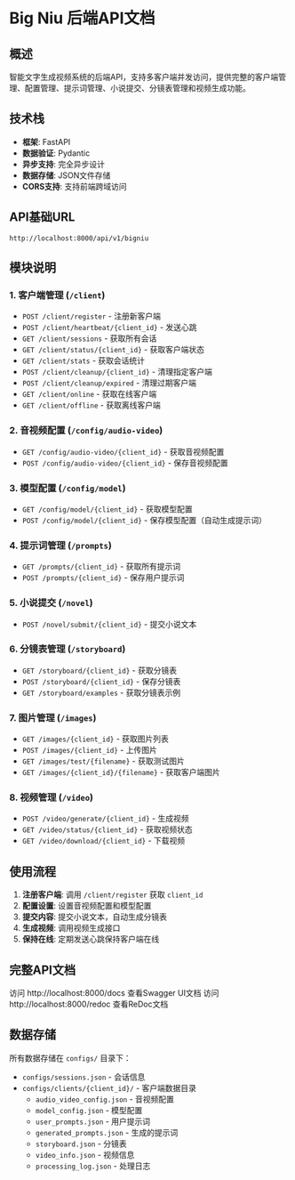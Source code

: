 # Big Niu 后端API文档

## 概述

智能文字生成视频系统的后端API，支持多客户端并发访问，提供完整的客户端管理、配置管理、提示词管理、小说提交、分镜表管理和视频生成功能。

## 技术栈

- **框架**: FastAPI
- **数据验证**: Pydantic
- **异步支持**: 完全异步设计
- **数据存储**: JSON文件存储
- **CORS支持**: 支持前端跨域访问

## API基础URL

```
http://localhost:8000/api/v1/bigniu
```

## 模块说明

### 1. 客户端管理 (`/client`)

- `POST /client/register` - 注册新客户端
- `POST /client/heartbeat/{client_id}` - 发送心跳
- `GET /client/sessions` - 获取所有会话
- `GET /client/status/{client_id}` - 获取客户端状态
- `GET /client/stats` - 获取会话统计
- `POST /client/cleanup/{client_id}` - 清理指定客户端
- `POST /client/cleanup/expired` - 清理过期客户端
- `GET /client/online` - 获取在线客户端
- `GET /client/offline` - 获取离线客户端

### 2. 音视频配置 (`/config/audio-video`)

- `GET /config/audio-video/{client_id}` - 获取音视频配置
- `POST /config/audio-video/{client_id}` - 保存音视频配置

### 3. 模型配置 (`/config/model`)

- `GET /config/model/{client_id}` - 获取模型配置
- `POST /config/model/{client_id}` - 保存模型配置（自动生成提示词）

### 4. 提示词管理 (`/prompts`)

- `GET /prompts/{client_id}` - 获取所有提示词
- `POST /prompts/{client_id}` - 保存用户提示词

### 5. 小说提交 (`/novel`)

- `POST /novel/submit/{client_id}` - 提交小说文本

### 6. 分镜表管理 (`/storyboard`)

- `GET /storyboard/{client_id}` - 获取分镜表
- `POST /storyboard/{client_id}` - 保存分镜表
- `GET /storyboard/examples` - 获取分镜表示例

### 7. 图片管理 (`/images`)

- `GET /images/{client_id}` - 获取图片列表
- `POST /images/{client_id}` - 上传图片
- `GET /images/test/{filename}` - 获取测试图片
- `GET /images/{client_id}/{filename}` - 获取客户端图片

### 8. 视频管理 (`/video`)

- `POST /video/generate/{client_id}` - 生成视频
- `GET /video/status/{client_id}` - 获取视频状态
- `GET /video/download/{client_id}` - 下载视频

## 使用流程

1. **注册客户端**: 调用 `/client/register` 获取 `client_id`
2. **配置设置**: 设置音视频配置和模型配置
3. **提交内容**: 提交小说文本，自动生成分镜表
4. **生成视频**: 调用视频生成接口
5. **保持在线**: 定期发送心跳保持客户端在线

## 完整API文档

访问 http://localhost:8000/docs 查看Swagger UI文档
访问 http://localhost:8000/redoc 查看ReDoc文档

## 数据存储

所有数据存储在 `configs/` 目录下：
- `configs/sessions.json` - 会话信息
- `configs/clients/{client_id}/` - 客户端数据目录
  - `audio_video_config.json` - 音视频配置
  - `model_config.json` - 模型配置
  - `user_prompts.json` - 用户提示词
  - `generated_prompts.json` - 生成的提示词
  - `storyboard.json` - 分镜表
  - `video_info.json` - 视频信息
  - `processing_log.json` - 处理日志
